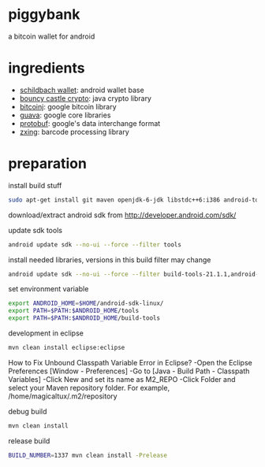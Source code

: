 # piggybank
a bitcoin wallet for android

# ingredients
- [schildbach wallet]: android wallet base
- [bouncy castle crypto]: java crypto library
- [bitcoinj]: google bitcoin library
- [guava]: google core libraries
- [protobuf]: google's data interchange format
- [zxing]: barcode processing library

# preparation

install build stuff
```sh
sudo apt-get install git maven openjdk-6-jdk libstdc++6:i386 android-tools-adb
```

download/extract android sdk from http://developer.android.com/sdk/

update sdk tools
```sh
android update sdk --no-ui --force --filter tools
```

install needed libraries, versions in this build filter may change
```sh
android update sdk --no-ui --force --filter build-tools-21.1.1,android-10,android-16,extra-android-m2repository
```

set environment variable
```sh
export ANDROID_HOME=$HOME/android-sdk-linux/
export PATH=$PATH:$ANDROID_HOME/tools
export PATH=$PATH:$ANDROID_HOME/build-tools
```

development in eclipse
```sh
mvn clean install eclipse:eclipse
```

How to Fix Unbound Classpath Variable Error in Eclipse?
-Open the Eclipse Preferences [Window - Preferences]
-Go to [Java - Build Path - Classpath Variables]
-Click New and set its name as M2_REPO
-Click Folder and select your Maven repository folder. For example, /home/magicaltux/.m2/repository


debug build
```sh
mvn clean install
```

release build
```sh
BUILD_NUMBER=1337 mvn clean install -Prelease
```

[schildbach wallet]:https://github.com/schildbach/bitcoin-wallet
[bouncy castle crypto]:https://github.com/bcgit/bc-java
[bitcoinj]:https://github.com/bitcoinj/bitcoinj
[guava]:https://github.com/google/guava
[protobuf]:https://github.com/google/protobuf
[zxing]:https://github.com/zxing/zxing

